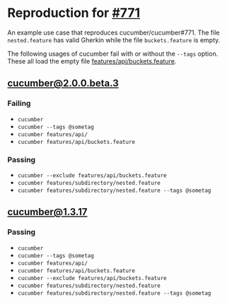 # Reproduction for [#771](https://github.com/cucumber/cucumber-ruby/issues/771)
An example use case that reproduces cucumber/cucumber#771. The file `nested.feature` has valid Gherkin while the file `buckets.feature` is empty.

The following usages of cucumber fail with or without the `--tags` option. These all load the empty file [features/api/buckets.feature](features/api/buckets.feature).

## [cucumber@2.0.0.beta.3](https://github.com/erran/cucumber-issue-771/tree/master#readme)
### Failing
* `cucumber`
* `cucumber --tags @sometag`
* `cucumber features/api/`
* `cucumber features/api/buckets.feature`

### Passing
* `cucumber --exclude features/api/buckets.feature`
* `cucumber features/subdirectory/nested.feature`
* `cucumber features/subdirectory/nested.feature --tags @sometag`

## [cucumber@1.3.17](https://github.com/erran/cucumber-issue-771/tree/v1.3.x#readme)
### Passing
* `cucumber`
* `cucumber --tags @sometag`
* `cucumber features/api/`
* `cucumber features/api/buckets.feature`
* `cucumber --exclude features/api/buckets.feature`
* `cucumber features/subdirectory/nested.feature`
* `cucumber features/subdirectory/nested.feature --tags @sometag`
